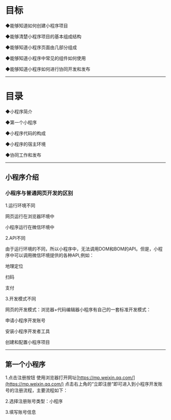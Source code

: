 # 目标 #

◆能够知道如何创建小程序项目

◆能够清楚小程序项目的基本组成结构

◆能够知道小程序页面由几部分组成
 
◆能够知道小程序中常见的组件如何使用

◆能够知道小程序如何进行协同开发和发布

----------

# 目录 #

◆小程序简介

◆第一个小程序

◆小程序代码的构成

◆小程序的宿主环境

◆协同工作和发布


----------
 
## 小程序介绍 ##

### 小程序与普通网页开发的区别 ###

1.运行环境不同

网页运行在浏览器环境中

小程序运行在微信环境中

2.API不同

由于运行环境的不同，所以小程序中，无法调用DOM和BOM的API。但是，小程序中可以调用微信环境提供的各种API,例如：

地理定位

扫码

支付

3.开发模式不同

网页的开发模式：浏览器+代码编辑器小程序有自己的一套标准开发模式：

申请小程序开发账号

安装小程序开发者工具

创建和配置小程序项目

----------
## 第一个小程序 ##

1.点击注册按钮
使用浏览器打开网址[https://mp.weixin.qq.com/](https://mp.weixin.qq.com/)
点击右上角的“立即注册”即可进入到小程序开发账号的注册流程，主要流程如下：

2.选择注册账号类型：小程序

3.填写账号信息